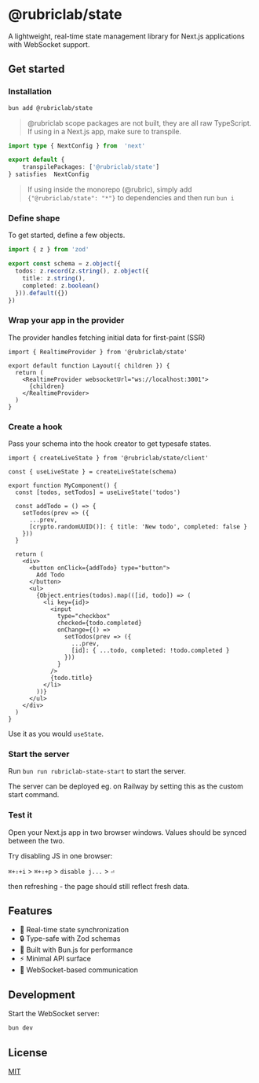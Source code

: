 # @rubriclab/state

A lightweight, real-time state management library for Next.js applications with WebSocket support.

## Get started

### Installation

```sh
bun add @rubriclab/state
```

> @rubriclab scope packages are not built, they are all raw TypeScript. If using in a Next.js app, make sure to transpile.

```ts next.config.ts
import type { NextConfig } from  'next'

export default {
	transpilePackages: ['@rubriclab/state']
} satisfies  NextConfig
```

> If using inside the monorepo (@rubric), simply add `{"@rubriclab/state": "*"}` to dependencies and then run `bun i`

### Define shape

To get started, define a few objects.

```ts
import { z } from 'zod'

export const schema = z.object({
  todos: z.record(z.string(), z.object({
    title: z.string(),
    completed: z.boolean()
  })).default({})
})
```

### Wrap your app in the provider

The provider handles fetching initial data for first-paint (SSR)

```tsx
import { RealtimeProvider } from '@rubriclab/state'

export default function Layout({ children }) {
  return (
    <RealtimeProvider websocketUrl="ws://localhost:3001">
      {children}
    </RealtimeProvider>
  )
}
```

### Create a hook

Pass your schema into the hook creator to get typesafe states.

```tsx
import { createLiveState } from '@rubriclab/state/client'

const { useLiveState } = createLiveState(schema)

export function MyComponent() {
  const [todos, setTodos] = useLiveState('todos')
  
  const addTodo = () => {
    setTodos(prev => ({
      ...prev,
      [crypto.randomUUID()]: { title: 'New todo', completed: false }
    }))
  }

  return (
    <div>
      <button onClick={addTodo} type="button">
        Add Todo
      </button>
      <ul>
        {Object.entries(todos).map(([id, todo]) => (
          <li key={id}>
            <input
              type="checkbox"
              checked={todo.completed}
              onChange={() => 
                setTodos(prev => ({
                  ...prev,
                  [id]: { ...todo, completed: !todo.completed }
                }))
              }
            />
            {todo.title}
          </li>
        ))}
      </ul>
    </div>
  )
}
```

Use it as you would `useState`.

### Start the server

Run `bun run rubriclab-state-start` to start the server.

The server can be deployed eg. on Railway by setting this as the custom start command.

### Test it

Open your Next.js app in two browser windows. Values should be synced between the two.

Try disabling JS in one browser:

`⌘+⇧+i` > `⌘+⇧+p` > `disable j...` > `⏎`

then refreshing - the page should still reflect fresh data.

## Features

- 🔄 Real-time state synchronization
- 🔒 Type-safe with Zod schemas
- 🚀 Built with Bun.js for performance
- ⚡️ Minimal API surface
- 🔌 WebSocket-based communication

## Development

Start the WebSocket server:

```sh
bun dev
```

## License

[MIT](/LICENSE)
